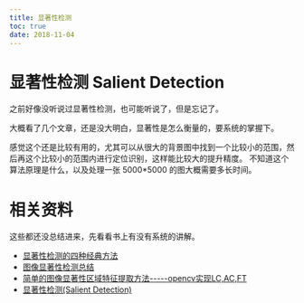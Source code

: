 ```yaml
---
title: 显著性检测
toc: true
date: 2018-11-04
---
```

# 显著性检测 Salient Detection

之前好像没听说过显著性检测，也可能听说了，但是忘记了。

大概看了几个文章，还是没大明白，显著性是怎么衡量的，要系统的掌握下。

感觉这个还是比较有用的，尤其可以从很大的背景图中找到一个比较小的范围，然后再这个比较小的范围内进行定位识别，这样能比较大的提升精度。 不知道这个算法原理是什么，以及处理一张 5000*5000 的图大概需要多长时间。



# 相关资料

这些都还没总结进来，先看看书上有没有系统的讲解。

- [显著性检测的四种经典方法](https://blog.csdn.net/Touch_Dream/article/details/78716507)
- [图像显著性检测总结](https://blog.csdn.net/anan1205/article/details/49175591)
- [简单的图像显著性区域特征提取方法-----opencv实现LC,AC,FT](https://blog.csdn.net/cai13160674275/article/details/72991049)
- [显著性检测(Salient Detection)](https://blog.csdn.net/u010598445/article/details/50574559)
